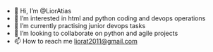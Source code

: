- 👋 Hi, I’m @LiorAtias
- 👀 I’m interested in html and python coding and devops operations
- 🌱 I’m currently practising junior devops tasks
- 💞️ I’m looking to collaborate on python and agile projects
- 📫 How to reach me liorat2011@gmail.com

<!---
LiorAtias/LiorAtias is a ✨ special ✨ repository because its `README.md` (this file) appears on your GitHub profile.
You can click the Preview link to take a look at your changes.
--->
